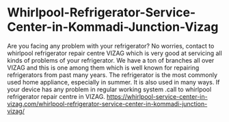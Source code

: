# Whirlpool-Refrigerator-Service-Center-in-Kommadi-Junction-Vizag
Are you facing any problem with your refrigerator? No worries, contact to whirlpool refrigerator repair centre VIZAG which is very good at servicing all kinds of problems of your refrigerator. We have a ton of branches all over VIZAG and this is one among them which is well known for repairing refrigerators from past many years. The refrigerator is the most commonly used home appliance, especially in summer. It is also used in many ways. If your device has any problem in regular working system .call to whirlpool refrigerator repair centre in VIZAG.   https://whirlpool-service-center-in-vizag.com/whirlpool-refrigerator-service-center-in-kommadi-junction-vizag/
